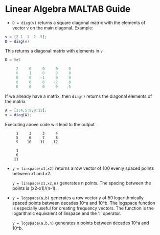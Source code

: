 # Linear Algebra MALTAB Guide

* `D = diag(v)` returns a square diagonal matrix with the elements of vector v on the main diagonal.
Example:
```MATLAB
v = [2 1 -1 -2 -5];
D = diag(v)
```
This returns a diagonal matrix with elements in `v`
```MATLAB
D = 5×5

     2     0     0     0     0
     0     1     0     0     0
     0     0    -1     0     0
     0     0     0    -2     0
     0     0     0     0    -5
```
If we already have a matrix, then `diag()` returns the diagonal elements of the matrix
```MATLAB
A = [1:4;5:8;9:12];
x = diag(A);
```
Executing above code will lead to the output
```
     1     2     3     4
     5     6     7     8
     9    10    11    12

     1
     6
    11
```

* `y = linspace(x1,x2)` returns a row vector of 100 evenly spaced points between x1 and x2.

  `y = linspace(x1,x2,n)` generates n points. The spacing between the points is (x2-x1)/(n-1).

* `y = logspace(a,b)` generates a row vector y of 50 logarithmically spaced points between decades 10^a and 10^b. The logspace function is especially useful for creating frequency vectors. The function is the logarithmic equivalent of linspace and the ‘:’ operator.

  `y = logspace(a,b,n)` generates n points between decades 10^a and 10^b.

